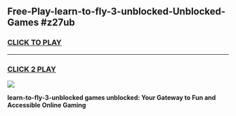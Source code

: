
## Free-Play-learn-to-fly-3-unblocked-Unblocked-Games #z27ub
<h3>
<a href="https://news.freeplayer.one?title=learn-to-fly-3-unblocked&ref=8M">CLICK TO PLAY</a></h3>
<hr>

<h3>
<a href="https://news.freeplayer.one?title=learn-to-fly-3-unblocked&ref=8M">CLICK 2 PLAY</a>
  
</h3>

<a href="https://news.freeplayer.one?title=learn-to-fly-3-unblocked&ref=8M"><img src="https://clearcache.store/games.png"></a>


**learn-to-fly-3-unblocked games unblocked: Your Gateway to Fun and Accessible Online Gaming**
